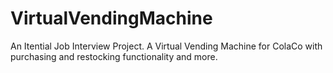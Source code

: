 # VirtualVendingMachine
An Itential Job Interview Project. A Virtual Vending Machine for ColaCo with purchasing and restocking functionality and more.
